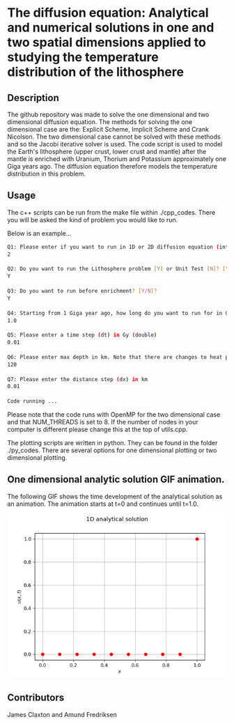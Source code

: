 # The diffusion equation: Analytical and numerical solutions in one and two spatial dimensions applied to studying the temperature distribution of the lithosphere

## Description

The github repository was made to solve the one dimensional and two dimensional diffusion equation. The methods for solving the one dimensional case are the: Explicit Scheme, Implicit Scheme and Crank Nicolson. The two dimensional case cannot be solved with these methods and so the Jacobi iterative solver is used. The code script is used to model the Earth's lithosphere (upper crust, lower crust and mantle) after the mantle is enriched with Uranium, Thorium and Potassium approximately one Giga years ago. The diffusion equation therefore models the temperature distribution in this problem. 

## Usage

The c++ scripts can be run from the make file within ./cpp_codes. There you will be asked the kind of problem you would like to run.


Below is an example...
```bash
Q1: Please enter if you want to run in 1D or 2D diffusion equation (int)
2

Q2: Do you want to run the Lithosphere problem [Y] or Unit Test [N]? [Y/N]
Y

Q3: Do you want to run before enrichment? [Y/N]?
Y

Q4: Starting from 1 Giga year ago, how long do you want to run for in Gy (double)
1.0

Q5: Please enter a time step (dt) in Gy (double)
0.01

Q6: Please enter max depth in km. Note that there are changes to heat production between 0 and 120 km
120

Q7: Please enter the distance step (dx) in km
0.01

Code running ...
```

Please note that the code runs with OpenMP for the two dimensional case and that NUM_THREADS is set to 8. If the number of nodes in your computer is different please change this at the top of utils.cpp. 

The plotting scripts are written in python. They can be found in the folder ./py_codes. There are several options for one dimensional plotting or two dimensional plotting.

## One dimensional analytic solution GIF animation.
The following GIF shows the time development of the analytical solution as an animation. The animation starts at t=0 and continues until t=1.0.

![image](results/analytical_1D.gif)

## Contributors

James Claxton and Amund Fredriksen
